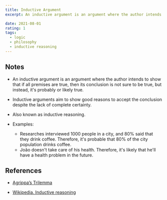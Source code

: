 ```yaml
---
title: Inductive Argument
excerpt: An inductive argument is an argument where the author intends to show that if all premises are true, then its conclusion is not sure to be true, but instead, it's probably or likely true.

date: 2021-08-01
rating: 1
tags:
  - logic
  - philosophy
  - inductive reasoning
---
```


## Notes

- An inductive argument is an argument where the author intends to show that if all premises are true, then its conclusion is not sure to be true, but instead, it's probably or likely true.

- Inductive arguments aim to show good reasons to accept the conclusion despite the lack of complete certainty.

- Also known as inductive reasoning.

- Examples:
  - Researches interviewed 1000 people in a city, and 80% said that they drink coffee. Therefore, it's probable that 80% of the city population drinks coffee.
  - João doesn't take care of his health. Therefore, it's likely that he'll have a health problem in the future.

## References

- [Agrippa’s Trilemma](https://static1.squarespace.com/static/592b5bbfd482e9898c67fd98/t/5d695e7cff2da0000170e792/1567186576303/2.+Agrippa%27s+Trilemma+%28readable%29.pdf)

- [Wikipedia. Inductive reasoning](https://en.wikipedia.org/wiki/Inductive_reasoning)
